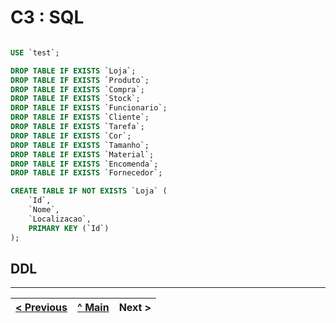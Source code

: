 # C3 : SQL

```sql

USE `test`;

DROP TABLE IF EXISTS `Loja`;
DROP TABLE IF EXISTS `Produto`;
DROP TABLE IF EXISTS `Compra`;
DROP TABLE IF EXISTS `Stock`;
DROP TABLE IF EXISTS `Funcionario`;
DROP TABLE IF EXISTS `Cliente`;
DROP TABLE IF EXISTS `Tarefa`;
DROP TABLE IF EXISTS `Cor`;
DROP TABLE IF EXISTS `Tamanho`;
DROP TABLE IF EXISTS `Material`;
DROP TABLE IF EXISTS `Encomenda`;
DROP TABLE IF EXISTS `Fornecedor`;

CREATE TABLE IF NOT EXISTS `Loja` (
	`Id`,
	`Nome`, 
    `Localizacao`,
    PRIMARY KEY (`Id`)
);
```

## DDL



---
[< Previous](rebd04.md) | [^ Main](/../../) | Next >
:--- | :---: | ---: 
